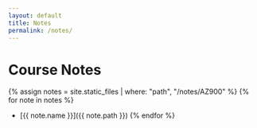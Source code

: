 ```yaml
---
layout: default
title: Notes
permalink: /notes/
---
```


# Course Notes

{% assign notes = site.static_files | where: "path", "/notes/AZ900" %}
{% for note in notes %}
- [{{ note.name }}]({{ note.path }})
{% endfor %}